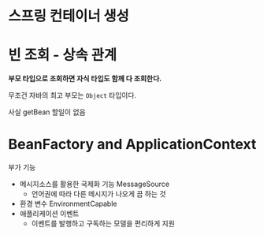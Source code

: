 # 스프링 컨테이너 생성

# 빈 조회 - 상속 관계
**부모 타입으로 조회하면 자식 타입도 함께 다 조회한다.**

무조건 자바의 최고 부모는 `Object` 타입이다.

사실 getBean 할일이 없음 

# BeanFactory and ApplicationContext

부가 기능
- 메시지소스를 활용한 국제화 기능 MessageSource
	- 언어권에 따라 다른 메시지가 나오게 끔 하는 것
- 환경 변수 EnvironmentCapable
- 애플리케이션 이벤트
	- 이벤트를 발행하고 구독하는 모델을 편리하게 지원
